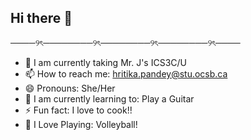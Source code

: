 ## Hi there 👋
────୨ৎ────────୨ৎ────────୨ৎ────────୨ৎ────
- 🤔 I am currently taking Mr. J's ICS3C/U 
- 📫 How to reach me: hritika.pandey@stu.ocsb.ca
- 😄 Pronouns: She/Her
- 🎸 I am currently learning to: Play a Guitar
- ⚡ Fun fact: I love to cook!!
- 🏐 I Love Playing: Volleyball!
